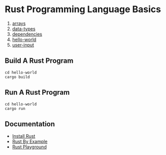 # Rust Programming Language Basics

1. [arrays](arrays/src/main.rs)
1. [data-types](data-types/src/main.rs)
1. [dependencies](dependencies/src/main.rs)
1. [hello-world](hello-world/src/main.rs)
1. [user-input](user-input/src/main.rs)

## Build A Rust Program
```
cd hello-world
cargo build 
```

## Run A Rust Program
```
cd hello-world
cargo run 
```
## Documentation
- [Install Rust](https://www.rust-lang.org/tools/install)
- [Rust By Example](https://doc.rust-lang.org/stable/rust-by-example/)
- [Rust Playground](https://play.rust-lang.org/)